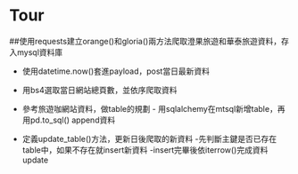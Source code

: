 Tour
==

##使用requests建立orange()和gloria()兩方法爬取澄果旅遊和華泰旅遊資料，存入mysql資料庫
 

- 使用datetime.now()套進payload，post當日最新資料

- 用bs4選取當日網站總頁數，並依序爬取資料

- 參考旅遊咖網站資料，做table的規劃
        - 用sqlalchemy在mtsql新增table，再用pd.to_sql() append資料
        
- 定義update_table()方法，更新日後爬取的新資料
        -先判斷主鍵是否已存在table中，如果不存在就insert新資料
        -insert完畢後依iterrow()完成資料update